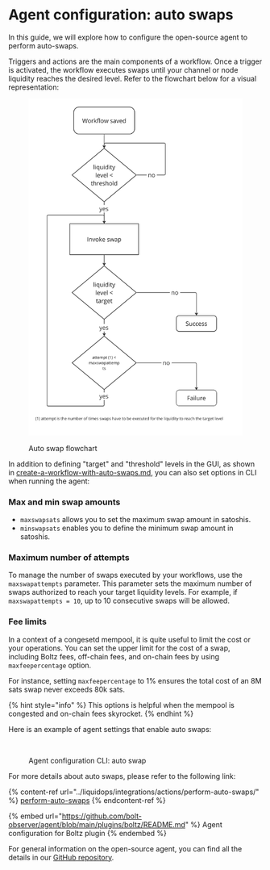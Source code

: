 # Agent configuration: auto swaps

In this guide, we will explore how to configure the open-source agent to perform auto-swaps.

Triggers and actions are the main components of a workflow. Once a trigger is activated, the workflow executes swaps until your channel or node liquidity reaches the desired level. Refer to the flowchart below for a visual representation:

<figure><img src="../../.gitbook/assets/Graphs - Auto swap flowchart(1).jpg" alt=""><figcaption><p>Auto swap flowchart</p></figcaption></figure>

In addition to defining "target" and "threshold" levels in the GUI, as shown in [create-a-workflow-with-auto-swaps.md](create-a-workflow-with-auto-swaps.md "mention"), you can also set options in CLI when running the agent:

### Max and min swap amounts

* `maxswapsats` allows you to set the maximum swap amount in satoshis.
* `minswapsats` enables you to define the minimum swap amount in satoshis.

### Maximum number of attempts

To manage the number of swaps executed by your workflows, use the `maxswapattempts` parameter. This parameter sets the maximum number of swaps authorized to reach your target liquidity levels. For example, if `maxswapattempts = 10`, up to 10 consecutive swaps will be allowed.

### Fee limits

In a context of a congesetd mempool, it is quite useful to limit the cost or your operations. You can set the upper limit for the cost of a swap, including Boltz fees, off-chain fees, and on-chain fees by using `maxfeepercentage` option.&#x20;

For instance, setting `maxfeepercentage` to 1% ensures the total cost of an 8M sats swap never exceeds 80k sats.&#x20;

{% hint style="info" %}
This options is helpful when the mempool is congested and on-chain fees skyrocket.&#x20;
{% endhint %}

Here is an example of agent settings that enable auto swaps:

<figure><img src="broken-reference" alt=""><figcaption><p>Agent configuration CLI: auto swap</p></figcaption></figure>

For more details about auto swaps, please refer to the following link:&#x20;

{% content-ref url="../liquidops/integrations/actions/perform-auto-swaps/" %}
[perform-auto-swaps](../liquidops/integrations/actions/perform-auto-swaps/)
{% endcontent-ref %}

{% embed url="https://github.com/bolt-observer/agent/blob/main/plugins/boltz/README.md" %}
Agent configuration for Boltz plugin
{% endembed %}

For general information on the open-source agent, you can find all the details in our [GitHub repository](https://github.com/bolt-observer/agent).&#x20;



